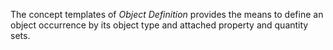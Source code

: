 ﻿The concept templates of _Object Definition_ provides the means to define an object occurrence by its object type and attached property and quantity sets.
